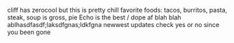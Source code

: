 cliff has zerocool but this is pretty chill
favorite foods: tacos, burritos, pasta, steak, soup is gross, pie 
Echo is the best / dope af
blah blah ablhasdfasdf;laksdfgnas;ldkfgna
newwest updates
check yes or no
since you been gone
